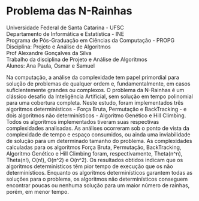 # Problema das N-Rainhas
Universidade Federal de Santa Catarina - UFSC<br>
Departamento de Informática e Estatística - INE<br>
Programa de Pós-Graduação em Ciências da Computação - PROPG<br>
Disciplina: Projeto e Análise de Algoritmos<br>
Prof Alexandre Gonçalves da Silva <br>
Trabalho da disciplina de Projeto e Análise de Algoritmos<br>
Alunos: Ana Paula, Osmar e Samuel<br>

Na computação, a análise da complexidade tem papel primordial para solução de problemas de qualquer ordem e, fundamentalmente, em casos suficientemente grandes ou complexos. O problema da N-Rainhas é um clássico desafio da Inteligência Artificial, sem solução em tempo polinomial para uma cobertura completa. Neste estudo, foram implementados três algoritmos determinísticos - Força Bruta, Permutação e BackTracking - e dois algoritmos não determinísticos - Algoritmo Genético e Hill Climbing. Todos os algoritmos implementados tiveram suas respectivas complexidades analisadas. As análises ocorreram sob o ponto de vista da complexidade de tempo e espaço consumidos, ou ainda uma inviabilidade de solução para um determinado tamanho do problema. As complexidades calculadas para os algoritmos Força Bruta, Permutação, BackTracking, Algoritmo Genético e Hill Climbing foram, respectivamente, Theta(n^n), Theta(n!), O(n!), O(n^2) e O(n^2). Os resultados obtidos indicam que os algoritmos determinísticos têm pior tempo de execução que os não determinísticos. Enquanto os algoritmos determinísticos garantem todas as soluções para o problema, os algoritmos não determinísticos conseguem encontrar poucas ou nenhuma solução para um maior número de rainhas, porém, em menor tempo.

